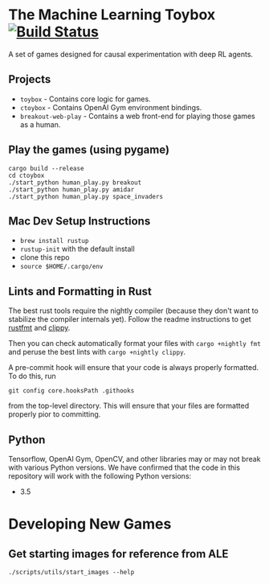 # The Machine Learning Toybox [![Build Status](https://travis-ci.com/jjfiv/toybox.svg?token=wqGZxUYsDSPaq1jz2zn6&branch=master)](https://travis-ci.com/jjfiv/toybox)

A set of games designed for causal experimentation with deep RL agents.

## Projects

- ``toybox`` - Contains core logic for games.
- ``ctoybox`` - Contains OpenAI Gym environment bindings.
- ``breakout-web-play`` - Contains a web front-end for playing those games as a human.

## Play the games (using pygame)

    cargo build --release
    cd ctoybox
    ./start_python human_play.py breakout
    ./start_python human_play.py amidar
    ./start_python human_play.py space_invaders

## Mac Dev Setup Instructions
* `brew install rustup`
* `rustup-init` with the default install
* clone this repo
* `source $HOME/.cargo/env`

## Lints and Formatting in Rust

The best rust tools require the nightly compiler (because they don't want to stabilize the compiler internals yet). Follow the readme instructions to get [rustfmt](https://github.com/rust-lang-nursery/rustfmt) and [clippy](https://github.com/rust-lang-nursery/rust-clippy).

Then you can check automatically format your files with ``cargo +nightly fmt`` and peruse the best lints with ``cargo +nightly clippy``.

A pre-commit hook will ensure that your code is always properly formatted. To do this, run

`git config core.hooksPath .githooks`

from the top-level directory. This will ensure that your files are formatted properly pior to committing.

## Python

Tensorflow, OpenAI Gym, OpenCV, and other libraries may or may not break with various Python versions. We have confirmed that the code in this repository will work with the following Python versions:

* 3.5


# Developing New Games

## Get starting images for reference from ALE

`./scripts/utils/start_images --help` 
